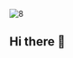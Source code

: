 ![8](https://user-images.githubusercontent.com/33847674/137425324-20e785b8-fd62-49f3-9a68-b3126a1322dc.jpg)

## Hi there 👋

<!--
**cristhiancao9/cristhiancao9** is a ✨ _special_ ✨ repository because its `README.md` (this file) appears on your GitHub profile.

Here are some ideas to get you started:

- 🔭 I’m currently working on ...
- 🌱 I’m currently learning ...
- 👯 I’m looking to collaborate on ...
- 🤔 I’m looking for help with ...
- 💬 Ask me about ...
- 📫 How to reach me: ...
- 😄 Pronouns: ...
- ⚡ Fun fact: ...
-->
